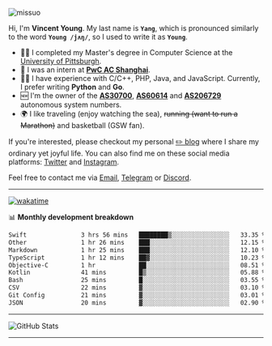 <p align="left"> <img src="https://komarev.com/ghpvc/?username=missuo&label=Profile%20views&color=0e75b6&style=flat" alt="missuo" /> </p>

Hi, I'm **Vincent Young**. My last name is **`Yang`**, which is pronounced similarly to the word **`Young /jʌŋ/`**, so I used to write it as **`Young`**.

- 👨‍🎓 I completed my Master's degree in Computer Science at the [University of Pittsburgh](https://www.pitt.edu).
- 💼 I was an intern at **[PwC AC Shanghai](https://www.linkedin.com/company/pwc-ac-shanghai/)**.
- 👨‍💻 I have experience with C/C++, PHP, Java, and JavaScript. Currently, I prefer writing **Python** and **Go**.
- 🆕 I'm the owner of the **[AS30700](https://bgp.tools/as/30700)**, **[AS60614](https://bgp.tools/as/60614)** and **[AS206729](https://bgp.tools/as/206729)** autonomous system numbers.
- 🌍 I like traveling (enjoy watching the sea), ~~running (want to run a Marathon)~~ and basketball (GSW fan).

If you're interested, please checkout my personal [✏️ blog](https://missuo.me/) where I share my ordinary yet joyful life. You can also find me on these social media platforms: [Twitter](https://twitter.com/m1ssuo) and [Instagram](https://www.instagram.com/missuo.me).

Feel free to contact me via <a href="mailto:me@owo.nz">Email</a>, [Telegram](https://t.me/missuo) or [Discord](https://discordapp.com/users/missuo#7448).

-------

[![wakatime](https://wakatime.com/badge/user/c13cd961-40ca-417a-afb6-1f9ea8ac295c.svg)](https://wakatime.com/@missuo)

📊 **Monthly development breakdown**
<!--START_SECTION:waka-->

```txt
Swift               3 hrs 56 mins   ████████▒░░░░░░░░░░░░░░░░   33.35 %
Other               1 hr 26 mins    ███░░░░░░░░░░░░░░░░░░░░░░   12.15 %
Markdown            1 hr 25 mins    ███░░░░░░░░░░░░░░░░░░░░░░   12.10 %
TypeScript          1 hr 12 mins    ██▓░░░░░░░░░░░░░░░░░░░░░░   10.23 %
Objective-C         1 hr            ██░░░░░░░░░░░░░░░░░░░░░░░   08.51 %
Kotlin              41 mins         █▒░░░░░░░░░░░░░░░░░░░░░░░   05.88 %
Bash                25 mins         █░░░░░░░░░░░░░░░░░░░░░░░░   03.55 %
CSV                 22 mins         ▓░░░░░░░░░░░░░░░░░░░░░░░░   03.10 %
Git Config          21 mins         ▓░░░░░░░░░░░░░░░░░░░░░░░░   03.01 %
JSON                20 mins         ▓░░░░░░░░░░░░░░░░░░░░░░░░   02.90 %
```

<!--END_SECTION:waka-->

-------

![GitHub Stats](https://github-readme-stats-opal-alpha-76.vercel.app/api?username=missuo&show_icons=true&theme=transparent)

-------

